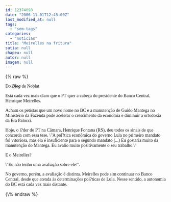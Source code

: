 ```yaml
---
id: 12374098
date: "2006-11-01T12:45:00Z"
last_modified_at: null
tags:
  - "sem-tags"
categories:
  - "noticias"
title: "Meirelles na fritura"
sutia: null
chapeu: null
autor: null
imagem: null
---
```

{\% raw %}
<p><P><FONT face=Verdana>Do <EM><STRONG><A href=\"https://noblat1.estadao.com.br/noblat/index.html\" target=_blank>Blog</A></STRONG></EM> de Noblat</FONT></P></p>
<p><P><FONT face=Verdana>Está cada vez mais claro que o PT quer a cabeça do presidente do Banco Central, Henrique Meirelles. </FONT></P></p>
<p><P><FONT face=Verdana>Acham os petistas que um novo nome no BC e a manutenção de Guido Mantega no Ministério da Fazenda pode acelerar o crescimento da economia e diminuir a ortodoxia da Era Palocci.</FONT></P></p>
<p><P><FONT face=Verdana>Hoje, o l?der do PT na Câmara, Henrique Fontana (RS), deu todos os sinais de que concorda com essa tese. \"A pol?tica econômica do governo Lula no primeiro mandato foi vitoriosa, mas ela é insuficiente para o segundo mandato (...) Eu gostaria muito da manutenção do Mantega. Eu avalio muito positivamente o seu trabalho.\"</FONT></P></p>
<p><P><FONT face=Verdana>E o Meirelles? </FONT></P></p>
<p><P><FONT face=Verdana>\"Eu não tenho uma avaliação sobre ele\".</FONT></P></p>
<p><P><FONT face=Verdana>No governo, porém, a avaliação é distinta. Meirelles pode sim continuar no Banco Central, desde que atenda às determinações pol?ticas de Lula. Nesse sentido, a autonomia do BC está cada vez mais distante.</FONT></P> </p>
{\% endraw %}